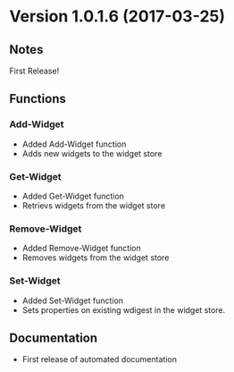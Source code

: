 # Version 1.0.1.6 (2017-03-25)
## Notes

First Release!

## Functions

### Add-Widget

* Added Add-Widget function
* Adds new widgets to the widget store

### Get-Widget

* Added Get-Widget function
* Retrievs widgets from the widget store

### Remove-Widget

* Added Remove-Widget function
* Removes widgets from the widget store

### Set-Widget

* Added Set-Widget function
* Sets properties on existing wdigest in the widget store.

## Documentation
* First release of automated documentation



